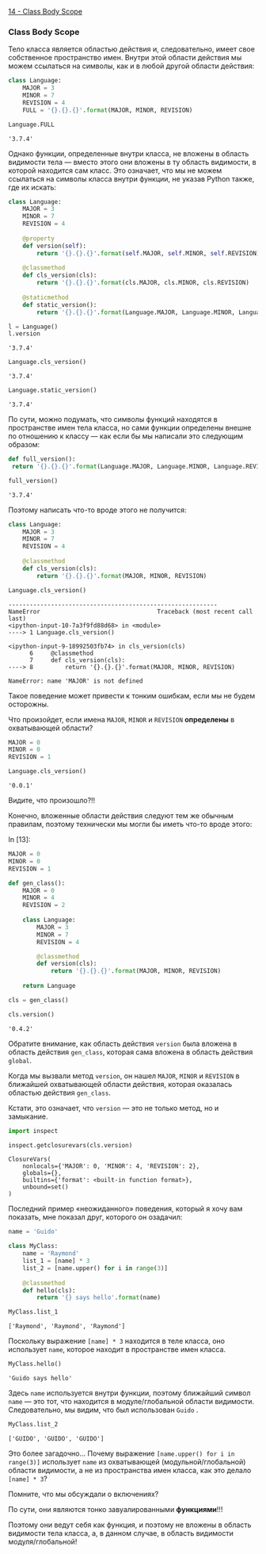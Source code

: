 [14 - Class Body Scope](https://github.com/fbaptiste/python-deepdive/blob/main/Part%204/Section%2002%20-%20Classes/14%20-%20Class%20Body%20Scope.ipynb)

### Class Body Scope

Тело класса является областью действия и, следовательно, имеет свое собственное пространство имен. Внутри этой области действия мы можем ссылаться на символы, как и в любой другой области действия:


```Python
class Language:
    MAJOR = 3
    MINOR = 7
    REVISION = 4
    FULL = '{}.{}.{}'.format(MAJOR, MINOR, REVISION)
```

```Python
Language.FULL
```

```
'3.7.4'
```

Однако функции, определенные внутри класса, не вложены в область видимости тела — вместо этого они вложены в ту область видимости, в которой находится сам класс.
Это означает, что мы не можем ссылаться на символы класса внутри функции, не указав Python также, где их искать:

```Python
class Language:
    MAJOR = 3
    MINOR = 7
    REVISION = 4
    
    @property
    def version(self):
        return '{}.{}.{}'.format(self.MAJOR, self.MINOR, self.REVISION)
    
    @classmethod
    def cls_version(cls):
        return '{}.{}.{}'.format(cls.MAJOR, cls.MINOR, cls.REVISION)
    
    @staticmethod
    def static_version():
        return '{}.{}.{}'.format(Language.MAJOR, Language.MINOR, Language.REVISION)
```

```Python
l = Language()
l.version
```

```
'3.7.4'
```

```Python
Language.cls_version()
```

```
'3.7.4'
```

```Python
Language.static_version()
```

```
'3.7.4'
```

По сути, можно подумать, что символы функций находятся в пространстве имен тела класса, но сами функции определены внешне по отношению к классу — как если бы мы написали это следующим образом:

```Python
def full_version():
 return '{}.{}.{}'.format(Language.MAJOR, Language.MINOR, Language.REVISION)
```

```Python
full_version()
```

```
'3.7.4'
```

Поэтому написать что-то вроде этого не получится:

```Python
class Language:
    MAJOR = 3
    MINOR = 7
    REVISION = 4
    
    @classmethod
    def cls_version(cls):
        return '{}.{}.{}'.format(MAJOR, MINOR, REVISION)
```

```Python
Language.cls_version()
```

```
-----------------------------------------------------------
NameError                                 Traceback (most recent call last)
<ipython-input-10-7a3f9fd88d68> in <module>
----> 1 Language.cls_version()

<ipython-input-9-18992503fb74> in cls_version(cls)
      6     @classmethod
      7     def cls_version(cls):
----> 8         return '{}.{}.{}'.format(MAJOR, MINOR, REVISION)

NameError: name 'MAJOR' is not defined
```

Такое поведение может привести к тонким ошибкам, если мы не будем осторожны.

Что произойдет, если имена `MAJOR`, `MINOR` и `REVISION` **определены** в охватывающей области?

```Python
MAJOR = 0
MINOR = 0
REVISION = 1
```

```Python
Language.cls_version()
```

```
'0.0.1'
```

Видите, что произошло?!!

Конечно, вложенные области действия следуют тем же обычным правилам, поэтому технически мы могли бы иметь что-то вроде этого:

In [13]:

```Python
MAJOR = 0
MINOR = 0
REVISION = 1

def gen_class():
    MAJOR = 0
    MINOR = 4
    REVISION = 2
    
    class Language:
        MAJOR = 3
        MINOR = 7
        REVISION = 4

        @classmethod
        def version(cls):
            return '{}.{}.{}'.format(MAJOR, MINOR, REVISION)
        
    return Language
```

```Python
cls = gen_class()
```

```Python
cls.version()
```

```
'0.4.2'
```

Обратите внимание, как область действия `version` была вложена в область действия `gen_class`, которая сама вложена в область действия `global`.

Когда мы вызвали метод `version`, он нашел `MAJOR`, `MINOR` и `REVISION` в ближайшей охватывающей области действия, которая оказалась областью действия `gen_class`.

Кстати, это означает, что `version` — это не только метод, но и замыкание.

```Python
import inspect
```

```Python
inspect.getclosurevars(cls.version)
```

```
ClosureVars(
	nonlocals={'MAJOR': 0, 'MINOR': 4, 'REVISION': 2},
	globals={},
	builtins={'format': <built-in function format>},
	unbound=set()
)
```

Последний пример «неожиданного» поведения, который я хочу вам показать, мне показал друг, которого он озадачил:

```Python
name = 'Guido'

class MyClass:
    name = 'Raymond'
    list_1 = [name] * 3
    list_2 = [name.upper() for i in range(3)]
    
    @classmethod
    def hello(cls):
        return '{} says hello'.format(name)
```

```Python
MyClass.list_1
```

```
['Raymond', 'Raymond', 'Raymond']
```

Поскольку выражение `[name] * 3` находится в теле класса, оно использует `name`, которое находит в пространстве имен класса.

```Python
MyClass.hello()
```

```
'Guido says hello'
```

Здесь `name` используется внутри функции, поэтому ближайший символ `name` — это тот, что находится в модуле/глобальной области видимости. Следовательно, мы видим, что был использован `Guido` .

```Python
MyClass.list_2
```

```
['GUIDO', 'GUIDO', 'GUIDO']
```

Это более загадочно... Почему выражение `[name.upper() for i in range(3)]` использует `name` из охватывающей (модульной/глобальной) области видимости, а не из пространства имен класса, как это делало `[name] * 3`?

Помните, что мы обсуждали о включениях?

По сути, они являются тонко завуалированными **функциями**!!!

Поэтому они ведут себя как функция, и поэтому не вложены в область видимости тела класса, а, в данном случае, в область видимости модуля/глобальной!